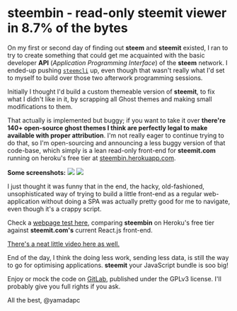 # steembin - read-only steemit viewer in 8.7% of the bytes

On my first or second day of finding out **steem** and **steemit** existed, I ran to try to create something that could get me acquainted with the basic developer **API** (_Application Programming Interface_) of the **steem** network. I ended-up pushing [`steemcli`](https://github.com/yamadapc/steemcli) up, even though that wasn't really what I'd set to myself to build over those two afterwork programming sessions.

Initially I thought I'd build a custom themeable version of **steemit**, to fix what I didn't like in it, by scrapping all Ghost themes and making small modifications to them.

That actually is implemented but buggy; if you want to take it over **there're 140+ open-source ghost themes I think are perfectly legal to make available with proper attribution**. I'm not really eager to continue trying to do that, so I'm open-sourcing and announcing a less buggy version of that code-base, which simply is a lean read-only front-end for **steemit.com** running on heroku's free tier at [steembin.herokuapp.com](https://steembin.herokuapp.com/).

**Some screenshots:**
![](http://i.imgur.com/T2YhTUB.png)
![](http://i.imgur.com/TbNpNhJ.png)

I just thought it was funny that in the end, the hacky, old-fashioned, unsophisticated way of trying to build a little front-end as a regular web-application without doing a SPA was actually pretty good for me to navigate, even though it's a crappy script.

Check a [webpage test here](https://www.webpagetest.org/video/compare.php?tests=160928_FF_3A62,160928_GZ_3A64,160928_97_3A65), comparing **steembin** on Heroku's free tier against **steemit.com's** current React.js front-end.

[There's a neat little video here as well.](https://www.webpagetest.org/video/view.php?id=160928_f3387616fb9825c0c5d176736c28dd10cae4b8c7)

End of the day, I think the doing less work, sending less data, is still the way to go for optimising applications. **steemit** your JavaScript bundle is soo big!

Enjoy or mock the code on [GitLab](https://gitlab.com/beijaflor/steembin), published under the GPLv3 license. I'll probably give you full rights if you ask.

All the best, @yamadapc
